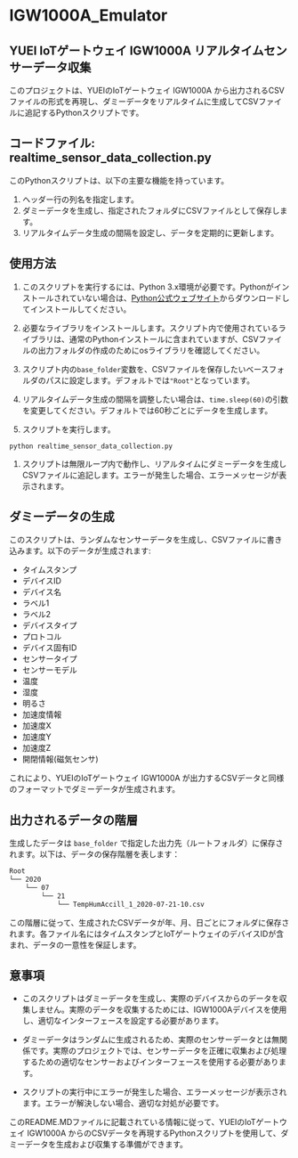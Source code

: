 # IGW1000A_Emulator

## YUEI IoTゲートウェイ IGW1000A リアルタイムセンサーデータ収集
このプロジェクトは、YUEIのIoTゲートウェイ IGW1000A から出力されるCSVファイルの形式を再現し、ダミーデータをリアルタイムに生成してCSVファイルに追記するPythonスクリプトです。

## コードファイル: realtime_sensor_data_collection.py
このPythonスクリプトは、以下の主要な機能を持っています。

1. ヘッダー行の列名を指定します。
2. ダミーデータを生成し、指定されたフォルダにCSVファイルとして保存します。
3. リアルタイムデータ生成の間隔を設定し、データを定期的に更新します。
## 使用方法
1. このスクリプトを実行するには、Python 3.x環境が必要です。Pythonがインストールされていない場合は、[Python公式ウェブサイト](https://www.python.org/downloads/)からダウンロードしてインストールしてください。

2. 必要なライブラリをインストールします。スクリプト内で使用されているライブラリは、通常のPythonインストールに含まれていますが、CSVファイルの出力フォルダの作成のためにosライブラリを確認してください。

3. スクリプト内の`base_folder`変数を、CSVファイルを保存したいベースフォルダのパスに設定します。デフォルトでは`"Root"`となっています。

4. リアルタイムデータ生成の間隔を調整したい場合は、`time.sleep(60)`の引数を変更してください。デフォルトでは60秒ごとにデータを生成します。

5. スクリプトを実行します。

`python realtime_sensor_data_collection.py`
1. スクリプトは無限ループ内で動作し、リアルタイムにダミーデータを生成しCSVファイルに追記します。エラーが発生した場合、エラーメッセージが表示されます。
## ダミーデータの生成
このスクリプトは、ランダムなセンサーデータを生成し、CSVファイルに書き込みます。以下のデータが生成されます:

- タイムスタンプ
- デバイスID
- デバイス名
- ラベル1
- ラベル2
- デバイスタイプ
- プロトコル
- デバイス固有ID
- センサータイプ
- センサーモデル
- 温度
- 湿度
- 明るさ
- 加速度情報
- 加速度X
- 加速度Y
- 加速度Z
- 開閉情報(磁気センサ)

これにより、YUEIのIoTゲートウェイ IGW1000A が出力するCSVデータと同様のフォーマットでダミーデータが生成されます。


## 出力されるデータの階層
生成したデータは `base_folder` で指定した出力先（ルートフォルダ）に保存されます。以下は、データの保存階層を表します：
```markdown
Root
└── 2020
    └── 07
        └── 21
            └── TempHumAccill_1_2020-07-21-10.csv
```
この階層に従って、生成されたCSVデータが年、月、日ごとにフォルダに保存されます。各ファイル名にはタイムスタンプとIoTゲートウェイのデバイスIDが含まれ、データの一意性を保証します。

## 意事項
- このスクリプトはダミーデータを生成し、実際のデバイスからのデータを収集しません。実際のデータを収集するためには、IGW1000Aデバイスを使用し、適切なインターフェースを設定する必要があります。

- ダミーデータはランダムに生成されるため、実際のセンサーデータとは無関係です。実際のプロジェクトでは、センサーデータを正確に収集および処理するための適切なセンサーおよびインターフェースを使用する必要があります。

- スクリプトの実行中にエラーが発生した場合、エラーメッセージが表示されます。エラーが解決しない場合、適切な対処が必要です。

このREADME.MDファイルに記載されている情報に従って、YUEIのIoTゲートウェイ IGW1000A からのCSVデータを再現するPythonスクリプトを使用して、ダミーデータを生成および収集する準備ができます。